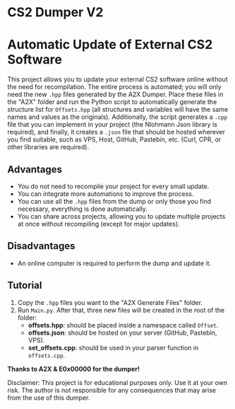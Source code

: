 # CS2 Dumper V2

# Automatic Update of External CS2 Software

This project allows you to update your external CS2 software online without the need for recompilation. The entire process is automated; you will only need the new `.hpp` files generated by the A2X Dumper. Place these files in the "A2X" folder and run the Python script to automatically generate the structure list for `Offsets.hpp` (all structures and variables will have the same names and values as the originals). Additionally, the script generates a `.cpp` file that you can implement in your project (the Nlohmann Json library is required), and finally, it creates a `.json` file that should be hosted wherever you find suitable, such as VPS, Host, GitHub, Pastebin, etc. (Curl, CPR, or other libraries are required).

## Advantages
- You do not need to recompile your project for every small update.
- You can integrate more automations to improve the process.
- You can use all the `.hpp` files from the dump or only those you find necessary, everything is done automatically.
- You can share across projects, allowing you to update multiple projects at once without recompiling (except for major updates).

## Disadvantages
- An online computer is required to perform the dump and update it.

## Tutorial
1. Copy the `.hpp` files you want to the "A2X Generate Files" folder.
2. Run `Main.py`. After that, three new files will be created in the root of the folder:
   - **offsets.hpp**: should be placed inside a namespace called `Offset`.
   - **offsets.json**: should be hosted on your server (GitHub, Pastebin, VPS).
   - **set_offsets.cpp**: should be used in your parser function in `offsets.cpp`.

**Thanks to A2X & E0x00000 for the dumper!**

Disclaimer: This project is for educational purposes only. Use it at your own risk. The author is not responsible for any consequences that may arise from the use of this dumper.

